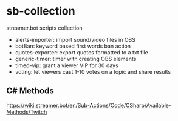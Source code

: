 # sb-collection
streamer.bot scripts collection

- alerts-importer: import sound/video files in OBS
- botBan: keyword based first words ban action
- quotes-exporter: export quotes formatted to a txt file
- generic-timer: timer with creating OBS elements
- timed-vip: grant a viewer VIP for 30 days
- voting: let viewers cast 1-10 votes on a topic and share results

## C# Methods

https://wiki.streamer.bot/en/Sub-Actions/Code/CSharp/Available-Methods/Twitch